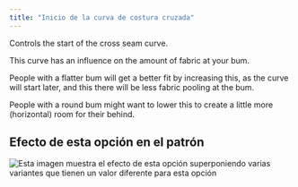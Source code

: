 ```yaml
---
title: "Inicio de la curva de costura cruzada"
---
```


Controls the start of the cross seam curve.

<Note>

This curve has an influence on the amount of fabric at your bum.

People with a flatter bum will get a better fit by increasing this, as the curve will start later,
and this there will be less fabric pooling at the bum.

People with a round bum might want to lower this to create a little more (horizontal) room for their behind.

</Note>

## Efecto de esta opción en el patrón

![Esta imagen muestra el efecto de esta opción superponiendo varias variantes que tienen un valor diferente para esta opción](paco_crossseamcurvestart_sample.svg "Efecto de esta opción en el patrón")
